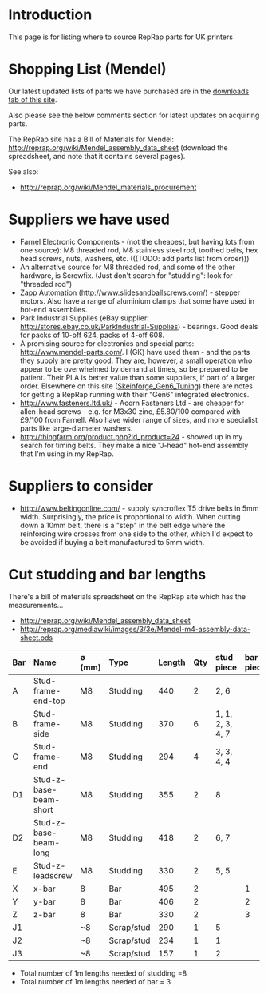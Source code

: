# Introduction #

This page is for listing where to source RepRap parts for UK printers

# Shopping List (Mendel) #

Our latest updated lists of parts we have purchased are in the [downloads tab of this site](http://code.google.com/p/pif3d/downloads/list?q=label:PartsList).

Also please see the below comments section for latest updates on acquiring parts.

The RepRap site has a Bill of Materials for Mendel: http://reprap.org/wiki/Mendel_assembly_data_sheet (download the spreadsheet, and note that it contains several pages).

See also:
  * http://reprap.org/wiki/Mendel_materials_procurement

# Suppliers we have used #

  * Farnel Electronic Components - (not the cheapest, but having lots from one source): M8 threaded rod, M8 stainless steel rod, toothed belts, hex head screws, nuts, washers, etc. (((TODO: add parts list from order)))
  * An alternative source for M8 threaded rod, and some of the other hardware, is Screwfix. (Just don't search for "studding": look for "threaded rod")
  * Zapp Automation (http://www.slidesandballscrews.com/) - stepper motors.  Also have a range of aluminium clamps that some have used in hot-end assemblies.
  * Park Industrial Supplies (eBay supplier: http://stores.ebay.co.uk/ParkIndustrial-Supplies) - bearings.  Good deals for packs of 10-off 624, packs of 4-off 608.
  * A promising source for electronics and special parts: http://www.mendel-parts.com/.  I (GK) have used them - and the parts they supply are pretty good.  They are, however, a small operation who appear to be overwhelmed by demand at times, so be prepared to be patient.  Their PLA is better value than some suppliers, if part of a larger order.  Elsewhere on this site ([Skeinforge\_Gen6\_Tuning](Skeinforge_Gen6_Tuning.md)) there are notes for getting a RepRap running with their "Gen6" integrated electronics.
  * http://www.fasteners.ltd.uk/ - Acorn Fasteners Ltd - are cheaper for allen-head screws - e.g. for M3x30 zinc, £5.80/100 compared with £9/100 from Farnell.  Also have wider range of sizes, and more specialist parts like large-diameter washers.
  * http://thingfarm.org/product.php?id_product=24 - showed up in my search for timing belts.  They make a nice "J-head" hot-end assembly that I'm using in my RepRap.

# Suppliers to consider #

  * http://www.beltingonline.com/ - supply syncroflex T5 drive belts in 5mm width.  Surprisingly, the price is proportional to width.  When cutting down a 10mm belt, there is a "step" in the belt edge where the reinforcing wire crosses from one side to the other, which I'd expect to be avoided if buying a belt manufactured to 5mm width.

# Cut studding and bar lengths #

There's a bill of materials spreadsheet on the RepRap site which has the measurements...
  * http://reprap.org/wiki/Mendel_assembly_data_sheet
  * http://reprap.org/mediawiki/images/3/3e/Mendel-m4-assembly-data-sheet.ods

| Bar  | Name                                     |  ø (mm)  |  Type       |  Length  |  Qty | stud piece | bar piece |
|:-----|:-----------------------------------------|:----------|:------------|:---------|:-----|:-----------|:----------|
| A    | Stud-frame-end-top          |  M8         | Studding | 440 |  2  |  2, 6                   |  |
| B    | Stud-frame-side                  | M8          | Studding | 370 | 6   | 1, 1, 2, 3, 4, 7 |  |
| C    | Stud-frame-end                  | M8          | Studding | 294 | 4    | 3, 3, 4, 4          |  |
| D1 | Stud-z-base-beam-short | M8          | Studding | 355 | 2    | 8                        |  |
| D2 | Stud-z-base-beam-long   | M8         | Studding | 418 | 2    | 6, 7                    |  |
| E   | Stud-z-leadscrew                 | M8          | Studding | 330 | 2    | 5, 5                   |  |
| X   | x-bar                                       | 8            | Bar            | 495 | 2     |  |    1 |
| Y   | y-bar                                       | 8            | Bar            | 406  | 2    |  |    2 |
| Z   | z-bar                                       | 8            | Bar            | 330 | 2     |  |    3 |
| J1  |  | ~8 | Scrap/stud | 290 | 1 | 5 |  |
| J2  |  | ~8 | Scrap/stud | 234 | 1 | 1 |  |
| J3  |  | ~8 | Scrap/stud | 157 | 1 | 2 |  |

  * Total number of 1m lengths needed of studding =8
  * Total number of 1m lengths needed of bar = 3